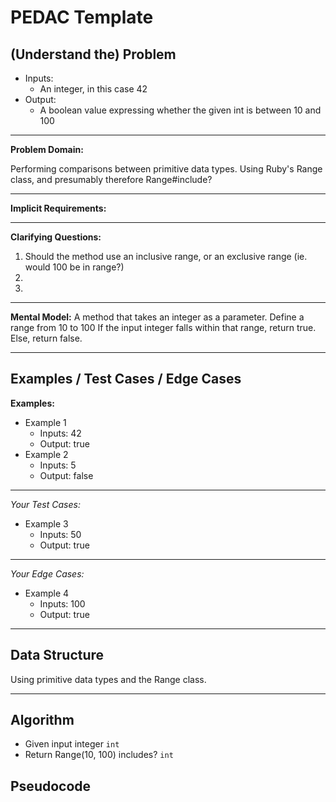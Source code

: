 PEDAC Template
============

(Understand the) Problem
------------------------

* Inputs:
  * An integer, in this case 42
* Output:
  * A boolean value expressing whether the given int is between 10 and 100

---

**Problem Domain:**

Performing comparisons between primitive data types.  Using Ruby's Range class, and presumably therefore Range#include?

---

**Implicit Requirements:**

---

**Clarifying Questions:**

1.  Should the method use an inclusive range, or an exclusive range (ie. would 100 be in range?)
2.
3.

---

**Mental Model:**
A method that takes an integer as a parameter.
Define a range from 10 to 100
If the input integer falls within that range, return true.
Else, return false.

---

Examples / Test Cases / Edge Cases
----------------------------------

**Examples:**

* Example 1
  * Inputs: 42
  * Output: true
* Example 2
  * Inputs: 5
  * Output: false

---

_Your Test Cases:_

* Example 3
  * Inputs: 50
  * Output: true

---

_Your Edge Cases:_

* Example 4
  * Inputs: 100
  * Output: true

---

Data Structure
--------------

Using primitive data types and the Range class.

---

Algorithm
---------
* Given input integer `int`
* Return Range(10, 100) includes? `int`

Pseudocode
----

